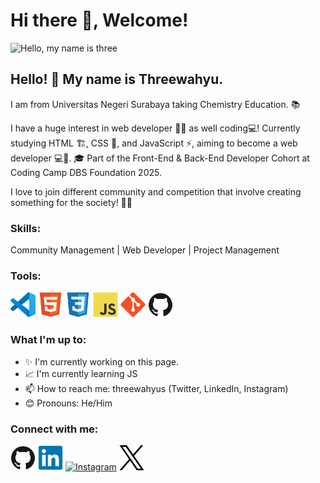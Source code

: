 # Hi there 👋, Welcome!

![Hello, my name is three](https://github.com/user-attachments/assets/673389b0-210b-43a8-a18d-ccf2c24b1ba6)


## Hello! 👋 My name is Threewahyu.

I am from Universitas Negeri Surabaya taking Chemistry Education. 📚

I have a huge interest in web developer 🧑‍💻 as well coding💻! Currently studying HTML 🏗️, CSS 🎨, and JavaScript ⚡, aiming to become a web developer 💻🚀.
🎓 Part of the Front-End & Back-End Developer Cohort at Coding Camp DBS Foundation 2025.

I love to join different community and competition that involve creating something for the society! 🙋‍♀️

### Skills:
Community Management | Web Developer | Project Management

### Tools:
<p align="left">
  <img src="https://raw.githubusercontent.com/devicons/devicon/master/icons/vscode/vscode-original.svg" alt="vs-code" width="40" height="40"/>
  <img src="https://raw.githubusercontent.com/devicons/devicon/master/icons/html5/html5-original.svg" alt="html5" width="40" height="40"/>
  <img src="https://raw.githubusercontent.com/devicons/devicon/master/icons/css3/css3-original.svg" alt="css3" width="40" height="40"/>
  <img src="https://raw.githubusercontent.com/devicons/devicon/master/icons/javascript/javascript-original.svg" alt="javascript" width="40" height="40"/>
  <img src="https://raw.githubusercontent.com/devicons/devicon/master/icons/git/git-original.svg" alt="git" width="40" height="40"/>
  <img src="https://raw.githubusercontent.com/devicons/devicon/master/icons/github/github-original.svg" alt="github" width="40" height="40"/>
</p>

### What I'm up to:
- ✨ I'm currently working on this page.
- 📈 I'm currently learning JS
- 📫 How to reach me: threewahyus (Twitter, LinkedIn, Instagram)
- 😊 Pronouns: He/Him

### Connect with me:
<p align="left">
  <a href="https://github.com/Threewahyus" target="_blank"><img src="https://raw.githubusercontent.com/devicons/devicon/master/icons/github/github-original.svg" alt="GitHub" width="40" height="40"/></a>
  <a href="https://linkedin.com/in/threewahyus" target="_blank"><img src="https://raw.githubusercontent.com/devicons/devicon/master/icons/linkedin/linkedin-original.svg" alt="LinkedIn" width="40" height="40"/></a>
  <a href="https://instagram.com/_threewahyu.s" target="_blank"><img src="https://upload.wikimedia.org/wikipedia/commons/e/e7/Instagram_logo_2016.svg" alt="Instagram" width="40" height="40"/></a>
  <a href="https://twitter.com/threewahyu_s" target="_blank"><img src="https://raw.githubusercontent.com/devicons/devicon/master/icons/twitter/twitter-original.svg" alt="Twitter" width="40" height="40"/></a>
</p>
